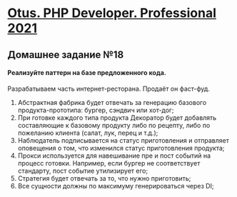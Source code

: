 [Otus. PHP Developer. Professional 2021](https://otus.ru/lessons/razrabotchik-php/?int_source=courses_catalog&int_term=programming)
==============================

## Домашнее задание №18

#### Реализуйте паттерн на базе предложенного кода.

Разрабатываем часть интернет-ресторана. Продаёт он фаст-фуд.

1. Абстрактная фабрика будет отвечать за генерацию базового продукта-прототипа: бургер, сэндвич или хот-дог;
2. При готовке каждого типа продукта Декоратор будет добавлять составляющие к базовому продукту либо по рецепту, либо по пожеланию клиента (салат, лук, перец и т.д.);
3. Наблюдатель подписывается на статус приготовления и отправляет оповещения о том, что изменился статус приготовления продукта;
4. Прокси используется для навешивание пре и пост событий на процесс готовки. Например, если бургер не соответствует стандарту, пост событие утилизирует его;
5. Стратегия будет отвечать за то, что нужно приготовить;
6. Все сущности должны по максимуму генерироваться через DI;